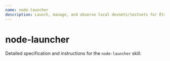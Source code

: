 ```yaml
---
name: node-launcher
description: Launch, manage, and observe local devnets/testnets for Ëtrid chains with deterministic chain specs, logging, and port hygiene.
---
```


# node-launcher

Detailed specification and instructions for the `node-launcher` skill.
